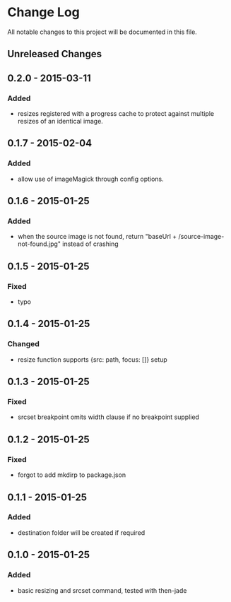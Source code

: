 # Change Log

All notable changes to this project will be documented in this file.

## Unreleased Changes

## 0.2.0 - 2015-03-11
### Added
- resizes registered with a progress cache to protect against multiple resizes
  of an identical image.

## 0.1.7 - 2015-02-04
### Added
- allow use of imageMagick through config options.

## 0.1.6 - 2015-01-25
### Added
- when the source image is not found, return
  "baseUrl + /source-image-not-found.jpg" instead of crashing

## 0.1.5 - 2015-01-25
### Fixed
- typo

## 0.1.4 - 2015-01-25
### Changed
- resize function supports {src: path, focus: []} setup

## 0.1.3 - 2015-01-25
### Fixed
- srcset breakpoint omits width clause if no breakpoint supplied

## 0.1.2 - 2015-01-25
### Fixed
- forgot to add mkdirp to package.json

## 0.1.1 - 2015-01-25
### Added
- destination folder will be created if required

## 0.1.0 - 2015-01-25
### Added
- basic resizing and srcset command, tested with then-jade
